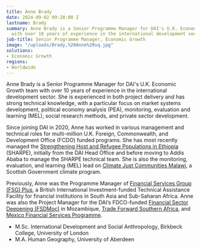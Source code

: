 ```yaml
---
title: Anne Brady
date: 2024-09-02 09:28:00 Z
lastname: Brady
summary: Anne Brady is a Senior Programme Manager for DAI's U.K. Economic Growth team
  with over 10 years of experience in the international development sector.
job-title: Senior Programme Manager, Economic Growth
image: "/uploads/Brady,%20Anne%20sq.jpg"
solutions:
- Economic Growth
regions:
- Worldwide
---
```


Anne Brady is a Senior Programme Manager for DAI's U.K. Economic Growth team with over 10 years of experience in the international development sector. She is experienced in both project delivery and has strong technical knowledge, with a particular focus on market systems development, political economy analysis (PEA), monitoring, evaluation and learning (MEL), social research methods, and private sector development.

Since joining DAI in 2020, Anne has worked in various management and technical roles for multi-million U.K. Foreign, Commonwealth, and Development Office (FCDO) funded programs. She has most recently managed the [Strengthening Host and Refugee Populations in Ethiopia](https://www.dai.com/our-work/projects/ethiopia-strengthening-host-and-refugee-populations-sharpe) (SHARPE), initially from the DAI Head Office and before moving to Addis Ababa to manage the SHARPE technical team. She is also the monitoring, evaluation, and learning (MEL) lead on [Climate Just Communities Malawi](https://www.dai.com/our-work/projects/malawi-climate-just-communities-malawi), a Scottish Government climate program.

Previously, Anne was the Programme Manager of [Financial Services Group (FSG) Plus](https://www.dai.com/our-work/projects/cdcs-technical-assistance-facility-for-financial-institutions), a British International Investment-funded Technical Assistance Facility for financial institutions in South Asia and Sub-Saharan Africa. Anne was also the Project Manager for the DAI’s FDCO-funded [Financial Sector Deepening (FSDMoç)](https://www.dai.com/our-work/projects/mozambique-financial-sector-deepening-fsdmoc) in Mozambique, [Trade Forward Southern Africa](https://www.dai.com/our-work/projects/southern-africa-trade-forward), and [Mexico Financial Services Programme](https://www.dai.com/our-work/projects/mexico-prosperity-fund-mexico-financial-services-programme).

* M.Sc. International Development and Social Anthropology, Birkbeck College, University of London
* M.A. Human Geography, University of Aberdeen